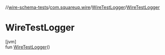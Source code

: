 //[wire-schema-tests](../../../index.md)/[com.squareup.wire](../index.md)/[WireTestLogger](index.md)/[WireTestLogger](-wire-test-logger.md)

# WireTestLogger

[jvm]\
fun [WireTestLogger](-wire-test-logger.md)()
